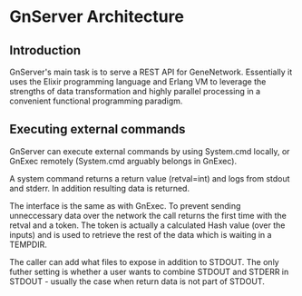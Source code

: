 # GnServer Architecture

## Introduction

GnServer's main task is to serve a REST API for
GeneNetwork. Essentially it uses the Elixir programming language and
Erlang VM to leverage the strengths of data transformation and highly
parallel processing in a convenient functional programming paradigm.

## Executing external commands

GnServer can execute external commands by using System.cmd locally, or
GnExec remotely (System.cmd arguably belongs in GnExec).

A system command returns a return value (retval=int) and logs from
stdout and stderr. In addition resulting data is returned.

The interface is the same as with GnExec. To prevent sending
unneccessary data over the network the call returns the first time
with the retval and a token. The token is actually a calculated Hash
value (over the inputs) and is used to retrieve the rest of the data
which is waiting in a TEMPDIR.

The caller can add what files to expose in addition to STDOUT. The
only futher setting is whether a user wants to combine STDOUT and
STDERR in STDOUT - usually the case when return data is not part of
STDOUT.
